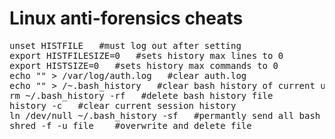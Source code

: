 Linux anti-forensics cheats
===========================

<pre>
unset HISTFILE   #must log out after setting
export HISTFILESIZE=0   #sets history max lines to 0
export HISTSIZE=0   #sets history max commands to 0
echo "" > /var/log/auth.log   #clear auth.log 
echo "" > /~.bash_history   #clear bash history of current user
rm ~/.bash_history -rf   #delete bash history file
history -c   #clear current session history
ln /dev/null ~/.bash_history -sf   #permantly send all bash history commands to dev null
shred -f -u file    #overwrite and delete file
</pre>


